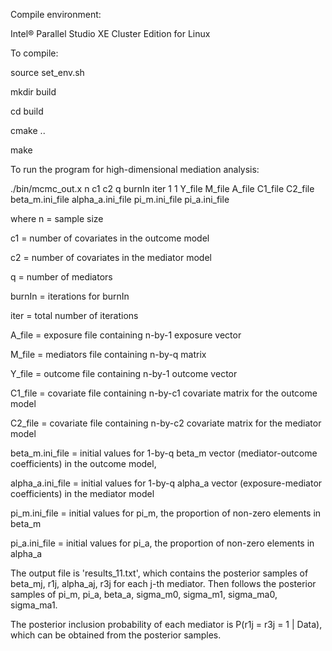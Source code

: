 Compile environment:

Intel® Parallel Studio XE Cluster Edition for Linux

To compile:

source set_env.sh

mkdir build

cd build

cmake ..

make

To run the program for high-dimensional mediation analysis:

./bin/mcmc_out.x n c1 c2 q burnIn iter 1 1 Y_file M_file A_file C1_file C2_file beta_m.ini_file alpha_a.ini_file pi_m.ini_file pi_a.ini_file

where
n = sample size

c1 = number of covariates in the outcome model

c2 = number of covariates in the mediator model

q = number of mediators

burnIn = iterations for burnIn

iter = total number of iterations

A_file = exposure file containing n-by-1 exposure vector

M_file = mediators file containing n-by-q matrix

Y_file = outcome file containing n-by-1 outcome vector

C1_file = covariate file containing n-by-c1 covariate matrix for the outcome model

C2_file = covariate file containing n-by-c2 covariate matrix for the mediator model

beta_m.ini_file = initial values for 1-by-q beta_m vector (mediator-outcome coefficients) in the outcome model, 

alpha_a.ini_file = initial values for 1-by-q alpha_a vector (exposure-mediator coefficients) in the mediator model

pi_m.ini_file = initial values for pi_m, the proportion of non-zero elements in beta_m

pi_a.ini_file = initial values for pi_a, the proportion of non-zero elements in alpha_a

The output file is 'results_11.txt', which contains the posterior samples of beta_mj, r1j, alpha_aj, r3j for each j-th mediator. Then follows the posterior samples of pi_m, pi_a, beta_a, sigma_m0, sigma_m1, sigma_ma0, sigma_ma1.

The posterior inclusion probability of each mediator is P(r1j = r3j = 1 | Data), which can be obtained from the posterior samples.

